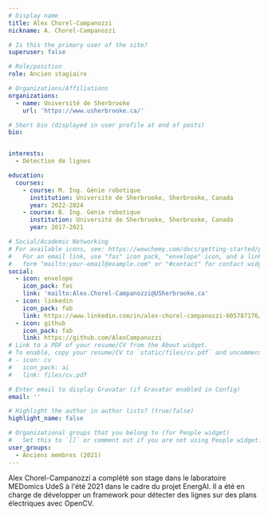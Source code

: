 ```yaml
---
# Display name
title: Alex Chorel-Campanozzi
nickname: A. Chorel-Campanozzi

# Is this the primary user of the site?
superuser: false

# Role/position
role: Ancien stagiaire

# Organizations/Affiliations
organizations:
  - name: Université de Sherbrooke
    url: 'https://www.usherbrooke.ca/'

# Short bio (displayed in user profile at end of posts)
bio: 


interests:
  - Détection de lignes

education:
  courses:
    - course: M. Ing. Génie robotique
      institution: Université de Sherbrooke, Sherbrooke, Canada
      year: 2022-2024
    - course: B. Ing. Génie robotique
      institution: Université de Sherbrooke, Sherbrooke, Canada
      year: 2017-2021

# Social/Academic Networking
# For available icons, see: https://wowchemy.com/docs/getting-started/page-builder/#icons
#   For an email link, use "fas" icon pack, "envelope" icon, and a link in the
#   form "mailto:your-email@example.com" or "#contact" for contact widget.
social:
  - icon: envelope
    icon_pack: fas
    link: 'mailto:Alex.Chorel-Campanozzi@USherbrooke.ca'
  - icon: linkedin
    icon_pack: fab
    link: https://www.linkedin.com/in/alex-chorel-campanozzi-605787176/
  - icon: github
    icon_pack: fab
    link: https://github.com/AlexCampanozzi
# Link to a PDF of your resume/CV from the About widget.
# To enable, copy your resume/CV to `static/files/cv.pdf` and uncomment the lines below.
# - icon: cv
#   icon_pack: ai
#   link: files/cv.pdf

# Enter email to display Gravatar (if Gravatar enabled in Config)
email: ''

# Highlight the author in author lists? (true/false)
highlight_name: false

# Organizational groups that you belong to (for People widget)
#   Set this to `[]` or comment out if you are not using People widget.
user_groups:
  - Anciens membres (2021)
---
```


Alex Chorel-Campanozzi a complété son stage dans le laboratoire MEDomics UdeS à l'été 2021 dans le cadre du 
projet EnergAI. Il a été en charge de développer un framework pour détecter des lignes sur des plans électriques avec 
OpenCV.

